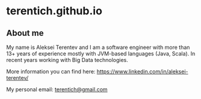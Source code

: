 # terentich.github.io

## About me
My name is Aleksei Terentev and I am a software engineer with more than 13+ years of experience mostly with JVM-based languages (Java, Scala). 
In recent years working with Big Data technologies. 

More information you can find here:
<https://www.linkedin.com/in/aleksei-terentev/>

My personal email:
<terentich@gmail.com>
